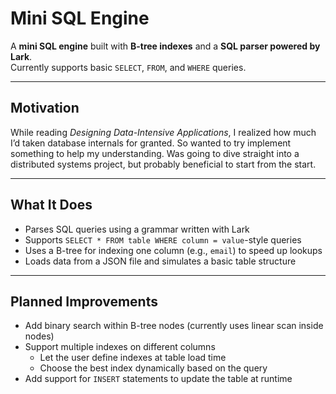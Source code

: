 # Mini SQL Engine

A **mini SQL engine** built with **B-tree indexes** and a **SQL parser powered by Lark**.  
Currently supports basic `SELECT`, `FROM`, and `WHERE` queries.

---

## Motivation

While reading *Designing Data-Intensive Applications*, I realized how much I’d taken database internals for granted. So wanted to try implement something to help my understanding. Was going to dive straight into a distributed systems project, but probably beneficial to start from the start.

---

## What It Does

- Parses SQL queries using a grammar written with Lark
- Supports `SELECT * FROM table WHERE column = value`-style queries
- Uses a B-tree for indexing one column (e.g., `email`) to speed up lookups
- Loads data from a JSON file and simulates a basic table structure

---

## Planned Improvements

- Add binary search within B-tree nodes (currently uses linear scan inside nodes)
- Support multiple indexes on different columns  
    - Let the user define indexes at table load time  
    - Choose the best index dynamically based on the query
- Add support for `INSERT` statements to update the table at runtime
